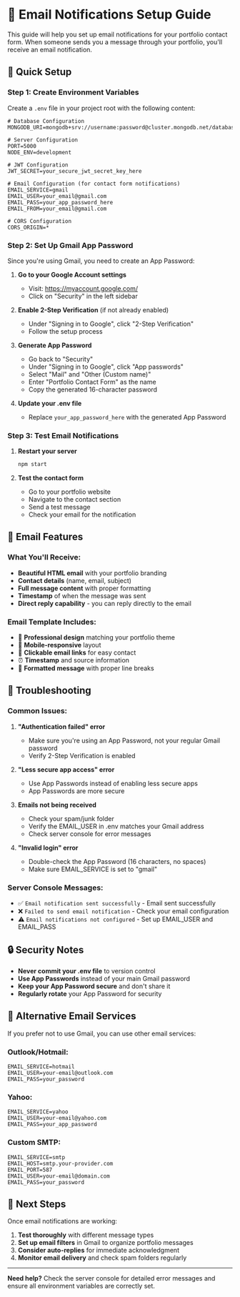 # 📧 Email Notifications Setup Guide

This guide will help you set up email notifications for your portfolio contact form. When someone sends you a message through your portfolio, you'll receive an email notification.

## 🚀 Quick Setup

### Step 1: Create Environment Variables

Create a `.env` file in your project root with the following content:

```env
# Database Configuration
MONGODB_URI=mongodb+srv://username:password@cluster.mongodb.net/database

# Server Configuration
PORT=5000
NODE_ENV=development

# JWT Configuration
JWT_SECRET=your_secure_jwt_secret_key_here

# Email Configuration (for contact form notifications)
EMAIL_SERVICE=gmail
EMAIL_USER=your_email@gmail.com
EMAIL_PASS=your_app_password_here
EMAIL_FROM=your_email@gmail.com

# CORS Configuration
CORS_ORIGIN=*
```

### Step 2: Set Up Gmail App Password

Since you're using Gmail, you need to create an App Password:

1. **Go to your Google Account settings**
   - Visit: https://myaccount.google.com/
   - Click on "Security" in the left sidebar

2. **Enable 2-Step Verification** (if not already enabled)
   - Under "Signing in to Google", click "2-Step Verification"
   - Follow the setup process

3. **Generate App Password**
   - Go back to "Security"
   - Under "Signing in to Google", click "App passwords"
   - Select "Mail" and "Other (Custom name)"
   - Enter "Portfolio Contact Form" as the name
   - Copy the generated 16-character password

4. **Update your .env file**
   - Replace `your_app_password_here` with the generated App Password

### Step 3: Test Email Notifications

1. **Restart your server**
   ```bash
   npm start
   ```

2. **Test the contact form**
   - Go to your portfolio website
   - Navigate to the contact section
   - Send a test message
   - Check your email for the notification

## 📧 Email Features

### What You'll Receive:
- **Beautiful HTML email** with your portfolio branding
- **Contact details** (name, email, subject)
- **Full message content** with proper formatting
- **Timestamp** of when the message was sent
- **Direct reply capability** - you can reply directly to the email

### Email Template Includes:
- 🎨 **Professional design** matching your portfolio theme
- 📱 **Mobile-responsive** layout
- 🔗 **Clickable email links** for easy contact
- ⏰ **Timestamp** and source information
- 💬 **Formatted message** with proper line breaks

## 🔧 Troubleshooting

### Common Issues:

1. **"Authentication failed" error**
   - Make sure you're using an App Password, not your regular Gmail password
   - Verify 2-Step Verification is enabled

2. **"Less secure app access" error**
   - Use App Passwords instead of enabling less secure apps
   - App Passwords are more secure

3. **Emails not being received**
   - Check your spam/junk folder
   - Verify the EMAIL_USER in .env matches your Gmail address
   - Check server console for error messages

4. **"Invalid login" error**
   - Double-check the App Password (16 characters, no spaces)
   - Make sure EMAIL_SERVICE is set to "gmail"

### Server Console Messages:
- ✅ `Email notification sent successfully` - Email sent successfully
- ❌ `Failed to send email notification` - Check your email configuration
- ⚠️ `Email notifications not configured` - Set up EMAIL_USER and EMAIL_PASS

## 🔒 Security Notes

- **Never commit your .env file** to version control
- **Use App Passwords** instead of your main Gmail password
- **Keep your App Password secure** and don't share it
- **Regularly rotate** your App Password for security

## 📱 Alternative Email Services

If you prefer not to use Gmail, you can use other email services:

### Outlook/Hotmail:
```env
EMAIL_SERVICE=hotmail
EMAIL_USER=your-email@outlook.com
EMAIL_PASS=your_password
```

### Yahoo:
```env
EMAIL_SERVICE=yahoo
EMAIL_USER=your-email@yahoo.com
EMAIL_PASS=your_app_password
```

### Custom SMTP:
```env
EMAIL_SERVICE=smtp
EMAIL_HOST=smtp.your-provider.com
EMAIL_PORT=587
EMAIL_USER=your-email@domain.com
EMAIL_PASS=your_password
```

## 🎯 Next Steps

Once email notifications are working:

1. **Test thoroughly** with different message types
2. **Set up email filters** in Gmail to organize portfolio messages
3. **Consider auto-replies** for immediate acknowledgment
4. **Monitor email delivery** and check spam folders regularly

---

**Need help?** Check the server console for detailed error messages and ensure all environment variables are correctly set.

